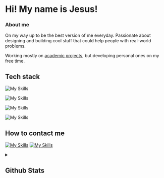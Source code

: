 # **Hi! My name is Jesus!**

### **About me**

On my way up to be the best version of me everyday. Passionate about designing and building cool stuff that could help people with real-world problems.

Working mostly on [academic projects](https://github.com/jcasben/Programacion-Ing-Informatica), but developing personal ones on my free time.

## **Tech stack**

![My Skills](https://go-skill-icons.vercel.app/api/icons?i=java,kotlin,rust,c&titles=true)

![My Skills](https://go-skill-icons.vercel.app/api/icons?i=spring,android,firebase&titles=true)

![My Skills](https://go-skill-icons.vercel.app/api/icons?i=git,docker,github,postman&titles=true)

![My Skills](https://go-skill-icons.vercel.app/api/icons?i=mongodb,mysql&titles=true)


## **How to contact me**
[![My Skills](https://skillicons.dev/icons?i=instagram)](https://www.instagram.com/jesuslearnstocode/)
[![My Skills](https://skillicons.dev/icons?i=linkedin)](https://www.linkedin.com/in/jesuscastillobenito/)

<details>
  <summary><h2>Github Stats</h2></summary>
  <img src="https://github-readme-stats.vercel.app/api/top-langs/?username=jcasben&layout=compact" />
</details>
